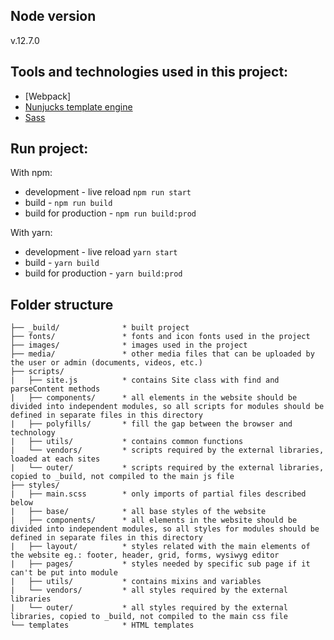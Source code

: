 ## Node version

v.12.7.0

## Tools and technologies used in this project:

- [Webpack]
  <!-- - [Browserify](http://browserify.org/) -->
- [Nunjucks template engine](https://mozilla.github.io/nunjucks/)
- [Sass](http://sass-lang.com/)

## Run project:

With npm:

- development - live reload `npm run start`
- build - `npm run build`
- build for production - `npm run build:prod`

With yarn:

- development - live reload `yarn start`
- build - `yarn build`
- build for production - `yarn build:prod`

## Folder structure

```
├── _build/              * built project
├── fonts/               * fonts and icon fonts used in the project
├── images/              * images used in the project
├── media/               * other media files that can be uploaded by the user or admin (documents, videos, etc.)
├── scripts/
|   ├── site.js          * contains Site class with find and parseContent methods
|   ├── components/      * all elements in the website should be divided into independent modules, so all scripts for modules should be defined in separate files in this directory
|   ├── polyfills/       * fill the gap between the browser and technology
|   ├── utils/           * contains common functions
|   └── vendors/         * scripts required by the external libraries, loaded at each sites
|   └── outer/           * scripts required by the external libraries, copied to _build, not compiled to the main js file
├── styles/
|   ├── main.scss        * only imports of partial files described below
|   ├── base/            * all base styles of the website
|   ├── components/      * all elements in the website should be divided into independent modules, so all styles for modules should be defined in separate files in this directory
|   ├── layout/          * styles related with the main elements of the website eg.: footer, header, grid, forms, wysiwyg editor
|   ├── pages/           * styles needed by specific sub page if it can't be put into module
|   ├── utils/           * contains mixins and variables
|   └── vendors/         * all styles required by the external libraries
|   └── outer/           * all styles required by the external libraries, copied to _build, not compiled to the main css file
└── templates            * HTML templates
```
